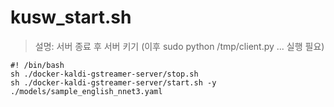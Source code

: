# kusw_start.sh

> 설명: 서버 종료 후 서버 키기 (이후 sudo python /tmp/client.py ... 실행 필요)

```shell
#! /bin/bash
sh ./docker-kaldi-gstreamer-server/stop.sh
sh ./docker-kaldi-gstreamer-server/start.sh -y ./models/sample_english_nnet3.yaml
```

